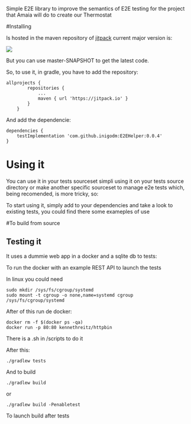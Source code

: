 Simple E2E library to improve the semantics of E2E testing for the project that Amaia will do to  create our Thermostat

#Installing 

Is hosted in the maven repository of [jitpack](https://jitpack.io) current major version is:

[![](https://jitpack.io/v/inigodm/E2EHelper.svg)](https://jitpack.io/#inigodm/E2EHelper)

But you can use master-SNAPSHOT to get the latest code.

So, to use it, in gradle, you have to add the repository:

```
allprojects {
        repositories {
            ...
            maven { url 'https://jitpack.io' }
        }
    }
```

And add the dependencie:

```
dependencies {
    testImplementation 'com.github.inigodm:E2EHelper:0.0.4'
}
```

# Using it

You can use it in your tests sourceset simpli using it on your tests source directory or make another specific sourceset to  manage e2e tests which, being recomended, is more tricky, so:

To start using it, simply add to your dependencies and take a look to existing tests, you could find there some exameples of use

#To build from source

## Testing it

It uses a dummie web app in a docker and a sqlite db to tests:

To run the docker with an example REST API to launch the tests

In linux you could need

```
sudo mkdir /sys/fs/cgroup/systemd
sudo mount -t cgroup -o none,name=systemd cgroup /sys/fs/cgroup/systemd
```

After of this run de docker:

```
docker rm -f $(docker ps -qa)
docker run -p 80:80 kennethreitz/httpbin
```

There is a .sh in /scripts to do it

After this: 

```./gradlew tests```

And to build

```./gradlew build```

or

```./gradlew build -Penabletest```

To launch build after tests
